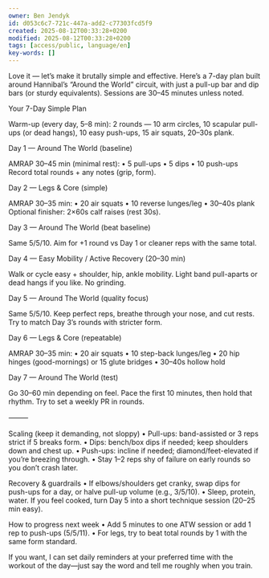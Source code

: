 ```yaml
---
owner: Ben Jendyk
id: d053c6c7-721c-447a-add2-c77303fcd5f9
created: 2025-08-12T00:33:28+0200
modified: 2025-08-12T00:33:28+0200
tags: [access/public, language/en]
key-words: []
---
```


Love it — let’s make it brutally simple and effective. Here’s a 7-day plan built around Hannibal’s “Around the World” circuit, with just a pull-up bar and dip bars (or sturdy equivalents). Sessions are 30–45 minutes unless noted.

Your 7-Day Simple Plan

Warm-up (every day, 5–8 min):
2 rounds — 10 arm circles, 10 scapular pull-ups (or dead hangs), 10 easy push-ups, 15 air squats, 20–30s plank.

Day 1 — Around The World (baseline)

AMRAP 30–45 min (minimal rest):
	•	5 pull-ups
	•	5 dips
	•	10 push-ups
Record total rounds + any notes (grip, form).

Day 2 — Legs & Core (simple)

AMRAP 30–35 min:
	•	20 air squats
	•	10 reverse lunges/leg
	•	30–40s plank
Optional finisher: 2×60s calf raises (rest 30s).

Day 3 — Around The World (beat baseline)

Same 5/5/10. Aim for +1 round vs Day 1 or cleaner reps with the same total.

Day 4 — Easy Mobility / Active Recovery (20–30 min)

Walk or cycle easy + shoulder, hip, ankle mobility. Light band pull-aparts or dead hangs if you like. No grinding.

Day 5 — Around The World (quality focus)

Same 5/5/10. Keep perfect reps, breathe through your nose, and cut rests. Try to match Day 3’s rounds with stricter form.

Day 6 — Legs & Core (repeatable)

AMRAP 30–35 min:
	•	20 air squats
	•	10 step-back lunges/leg
	•	20 hip hinges (good-mornings) or 15 glute bridges
	•	30–40s hollow hold

Day 7 — Around The World (test)

Go 30–60 min depending on feel. Pace the first 10 minutes, then hold that rhythm. Try to set a weekly PR in rounds.

⸻

Scaling (keep it demanding, not sloppy)
	•	Pull-ups: band-assisted or 3 reps strict if 5 breaks form.
	•	Dips: bench/box dips if needed; keep shoulders down and chest up.
	•	Push-ups: incline if needed; diamond/feet-elevated if you’re breezing through.
	•	Stay 1–2 reps shy of failure on early rounds so you don’t crash later.

Recovery & guardrails
	•	If elbows/shoulders get cranky, swap dips for push-ups for a day, or halve pull-up volume (e.g., 3/5/10).
	•	Sleep, protein, water. If you feel cooked, turn Day 5 into a short technique session (20–25 min easy).

How to progress next week
	•	Add 5 minutes to one ATW session or add 1 rep to push-ups (5/5/11).
	•	For legs, try to beat total rounds by 1 with the same form standard.

If you want, I can set daily reminders at your preferred time with the workout of the day—just say the word and tell me roughly when you train.